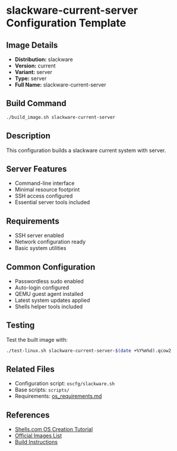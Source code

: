 # slackware-current-server Configuration Template

## Image Details
- **Distribution:** slackware
- **Version:** current
- **Variant:** server
- **Type:** server
- **Full Name:** slackware-current-server

## Build Command
```bash
./build_image.sh slackware-current-server
```

## Description
This configuration builds a slackware current system with server.

## Server Features
- Command-line interface
- Minimal resource footprint
- SSH access configured
- Essential server tools included

## Requirements
- SSH server enabled
- Network configuration ready
- Basic system utilities

## Common Configuration
- Passwordless sudo enabled
- Auto-login configured
- QEMU guest agent installed
- Latest system updates applied
- Shells helper tools included

## Testing
Test the built image with:
```bash
./test-linux.sh slackware-current-server-$(date +%Y%m%d).qcow2
```

## Related Files
- Configuration script: `oscfg/slackware.sh`
- Base scripts: `scripts/`
- Requirements: [os_requirements.md](../os_requirements.md)

## References
- [Shells.com OS Creation Tutorial](../docs/shells-os-creation-tutorial.md)
- [Official Images List](../official_images.txt)
- [Build Instructions](../README.md)
